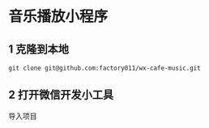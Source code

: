 # 音乐播放小程序

## 1 克隆到本地

```JS
git clone git@github.com:factory011/wx-cafe-music.git
```

## 2 打开微信开发小工具

导入项目

